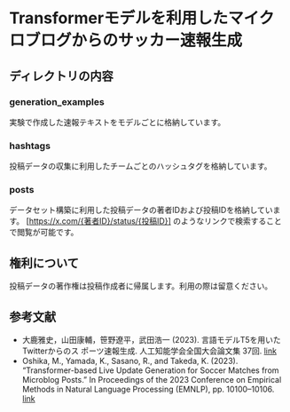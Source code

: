 # Transformerモデルを利用したマイクロブログからのサッカー速報生成

## ディレクトリの内容
### generation_examples
実験で作成した速報テキストをモデルごとに格納しています。

### hashtags
投稿データの収集に利用したチームごとのハッシュタグを格納しています。

### posts
データセット構築に利用した投稿データの著者IDおよび投稿IDを格納しています。
[https://x.com/{著者ID}/status/{投稿ID}] のようなリンクで検索することで閲覧が可能です。

## 権利について
投稿データの著作権は投稿作成者に帰属します。利用の際は留意ください。


## 参考文献
 - 大鹿雅史，山田康輔，笹野遼平，武田浩一 (2023). 言語モデルT5を用いたTwitterからのス
ポーツ速報生成. 人工知能学会全国大会論文集 37回. [link](https://www.jstage.jst.go.jp/article/pjsai/JSAI2023/0/JSAI2023_4Xin120/_article/-char/ja/)
 - Oshika, M., Yamada, K., Sasano, R., and Takeda, K. (2023). “Transformer-based Live Update
Generation for Soccer Matches from Microblog Posts.” In Proceedings of the 2023 Conference
on Empirical Methods in Natural Language Processing (EMNLP), pp. 10100–10106. [link](https://aclanthology.org/2023.emnlp-main.624/)
